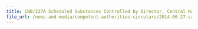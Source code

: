 ```yaml
---
title: CNB/227A Scheduled Substances Controlled by Director, Central Narcotics Bureau (CNB) 
file_url: /news-and-media/competent-authorities-circulars/2014-06-27-ca.pdf
---
```


